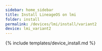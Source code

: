 ```yaml
---
sidebar: home_sidebar
title: Install LineageOS on lmi
folder: install
permalink: /devices/lmi/install/variant2
device: lmi_variant2
---
```

{% include templates/device_install.md %}
